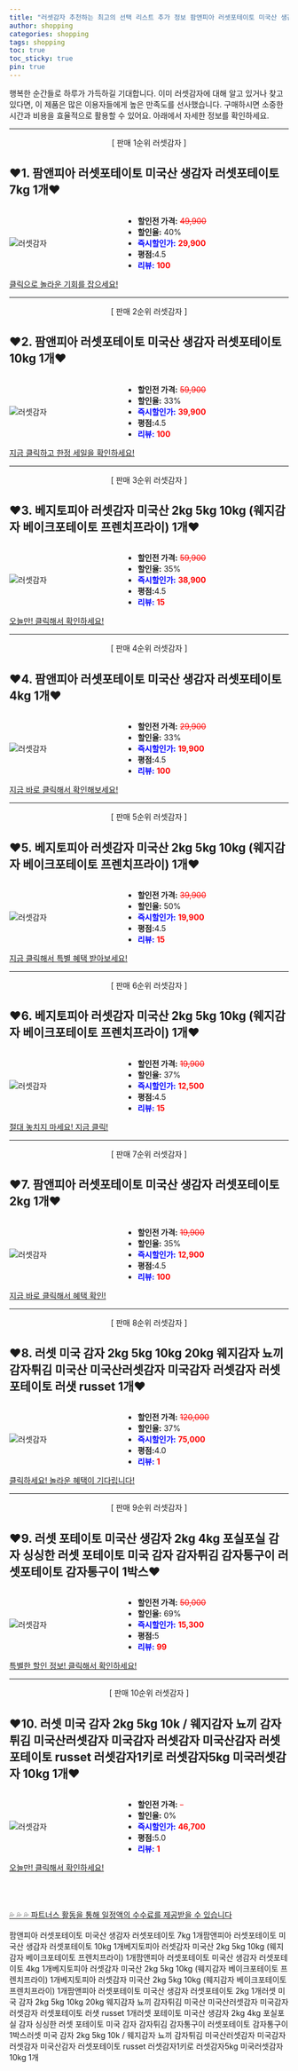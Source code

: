 ```yaml
---
title: "러셋감자 추천하는 최고의 선택 리스트 추가 정보 팜앤피아 러셋포테이토 미국산 생감자 러셋포테이토"
author: shopping
categories: shopping
tags: shopping
toc: true
toc_sticky: true
pin: true
---
```

행복한 순간들로 하루가 가득하길 기대합니다. 이미 러셋감자에 대해 알고 있거나 찾고 있다면, 이 제품은 많은 이용자들에게 높은 만족도를 선사했습니다. 구매하시면 소중한 시간과 비용을 효율적으로 활용할 수 있어요. 아래에서 자세한 정보를 확인하세요.

---
<p class="toplist" style="margin: 0 auto; display: block; width: fit-content;">[ 판매 1순위 러셋감자 ]</p>

<h2><strong>❤️1. 팜앤피아 러셋포테이토 미국산 생감자 러셋포테이토 7kg 1개❤️</strong></h2>

<div style="display: flex; align-items: center;">
    <div style="flex: 0.4;">
        <img src="https://thumbnail9.coupangcdn.com/thumbnails/remote/230x230ex/image/vendor_inventory/ab1c/8bdf5d3f69820c91e21c9d6129f48c05e7df7a728a35f454b3a1d82752df.jpg" alt="러셋감자" style="max-width: 100%;">
    </div>
    <div style="flex: 0.6; margin-left: 10px;">
        <ul>
            <li><strong>할인전 가격:</strong> <del style="color: red;">49,900</del></li>
            <li><strong>할인율:</strong> 40%</li>
            <li><span style='color:blue'><strong>즉시할인가:</strong></span> <span style='color:red'><strong>29,900</strong></span></li>
            <li><strong>평점:</strong>4.5</li>
            <li><span style='color:blue'><strong>리뷰:</strong></span> <span style='color:red'><strong>100</strong></span></li>
        </ul>
    </div>
</div>
<div class="center">
    <a href="https://selin100587.github.io?lptag=AF9450613&subid=githubio&pageKey=2263695071&traceid=V0-153&itemId=12075583008&vendorItemId=79347546227" class="myButton">
        클릭으로 놀라운 기회를 잡으세요!
    </a>
</div>


---
<p class="toplist" style="margin: 0 auto; display: block; width: fit-content;">[ 판매 2순위 러셋감자 ]</p>

<h2><strong>❤️2. 팜앤피아 러셋포테이토 미국산 생감자 러셋포테이토 10kg 1개❤️</strong></h2>

<div style="display: flex; align-items: center;">
    <div style="flex: 0.4;">
        <img src="https://thumbnail9.coupangcdn.com/thumbnails/remote/230x230ex/image/vendor_inventory/ab1c/8bdf5d3f69820c91e21c9d6129f48c05e7df7a728a35f454b3a1d82752df.jpg" alt="러셋감자" style="max-width: 100%;">
    </div>
    <div style="flex: 0.6; margin-left: 10px;">
        <ul>
            <li><strong>할인전 가격:</strong> <del style="color: red;">59,900</del></li>
            <li><strong>할인율:</strong> 33%</li>
            <li><span style='color:blue'><strong>즉시할인가:</strong></span> <span style='color:red'><strong>39,900</strong></span></li>
            <li><strong>평점:</strong>4.5</li>
            <li><span style='color:blue'><strong>리뷰:</strong></span> <span style='color:red'><strong>100</strong></span></li>
        </ul>
    </div>
</div>
<div class="center">
    <a href="https://selin100587.github.io?lptag=AF9450613&subid=githubio&pageKey=2263695071&traceid=V0-153&itemId=18063888215&vendorItemId=84849394251" class="myButton">
        지금 클릭하고 한정 세일을 확인하세요!
    </a>
</div>


---
<p class="toplist" style="margin: 0 auto; display: block; width: fit-content;">[ 판매 3순위 러셋감자 ]</p>

<h2><strong>❤️3. 베지토피아 러셋감자 미국산 2kg 5kg 10kg (웨지감자 베이크포테이토 프렌치프라이) 1개❤️</strong></h2>

<div style="display: flex; align-items: center;">
    <div style="flex: 0.4;">
        <img src="https://thumbnail10.coupangcdn.com/thumbnails/remote/230x230ex/image/vendor_inventory/2346/f3dcb5d0a145d6960969f0af306f9fb055417a266ab0167aaa43f5395a8d.jpg" alt="러셋감자" style="max-width: 100%;">
    </div>
    <div style="flex: 0.6; margin-left: 10px;">
        <ul>
            <li><strong>할인전 가격:</strong> <del style="color: red;">59,900</del></li>
            <li><strong>할인율:</strong> 35%</li>
            <li><span style='color:blue'><strong>즉시할인가:</strong></span> <span style='color:red'><strong>38,900</strong></span></li>
            <li><strong>평점:</strong>4.5</li>
            <li><span style='color:blue'><strong>리뷰:</strong></span> <span style='color:red'><strong>15</strong></span></li>
        </ul>
    </div>
</div>
<div class="center">
    <a href="https://selin100587.github.io?lptag=AF9450613&subid=githubio&pageKey=7961486178&traceid=V0-153&itemId=22012125196&vendorItemId=89059540109" class="myButton">
        오늘만! 클릭해서 확인하세요!
    </a>
</div>


---
<p class="toplist" style="margin: 0 auto; display: block; width: fit-content;">[ 판매 4순위 러셋감자 ]</p>

<h2><strong>❤️4. 팜앤피아 러셋포테이토 미국산 생감자 러셋포테이토 4kg 1개❤️</strong></h2>

<div style="display: flex; align-items: center;">
    <div style="flex: 0.4;">
        <img src="https://thumbnail9.coupangcdn.com/thumbnails/remote/230x230ex/image/vendor_inventory/ab1c/8bdf5d3f69820c91e21c9d6129f48c05e7df7a728a35f454b3a1d82752df.jpg" alt="러셋감자" style="max-width: 100%;">
    </div>
    <div style="flex: 0.6; margin-left: 10px;">
        <ul>
            <li><strong>할인전 가격:</strong> <del style="color: red;">29,900</del></li>
            <li><strong>할인율:</strong> 33%</li>
            <li><span style='color:blue'><strong>즉시할인가:</strong></span> <span style='color:red'><strong>19,900</strong></span></li>
            <li><strong>평점:</strong>4.5</li>
            <li><span style='color:blue'><strong>리뷰:</strong></span> <span style='color:red'><strong>100</strong></span></li>
        </ul>
    </div>
</div>
<div class="center">
    <a href="https://selin100587.github.io?lptag=AF9450613&subid=githubio&pageKey=2263695071&traceid=V0-153&itemId=18063888216&vendorItemId=71864603608" class="myButton">
        지금 바로 클릭해서 확인해보세요!
    </a>
</div>


---
<p class="toplist" style="margin: 0 auto; display: block; width: fit-content;">[ 판매 5순위 러셋감자 ]</p>

<h2><strong>❤️5. 베지토피아 러셋감자 미국산 2kg 5kg 10kg (웨지감자 베이크포테이토 프렌치프라이) 1개❤️</strong></h2>

<div style="display: flex; align-items: center;">
    <div style="flex: 0.4;">
        <img src="https://thumbnail10.coupangcdn.com/thumbnails/remote/230x230ex/image/vendor_inventory/2346/f3dcb5d0a145d6960969f0af306f9fb055417a266ab0167aaa43f5395a8d.jpg" alt="러셋감자" style="max-width: 100%;">
    </div>
    <div style="flex: 0.6; margin-left: 10px;">
        <ul>
            <li><strong>할인전 가격:</strong> <del style="color: red;">39,900</del></li>
            <li><strong>할인율:</strong> 50%</li>
            <li><span style='color:blue'><strong>즉시할인가:</strong></span> <span style='color:red'><strong>19,900</strong></span></li>
            <li><strong>평점:</strong>4.5</li>
            <li><span style='color:blue'><strong>리뷰:</strong></span> <span style='color:red'><strong>15</strong></span></li>
        </ul>
    </div>
</div>
<div class="center">
    <a href="https://selin100587.github.io?lptag=AF9450613&subid=githubio&pageKey=7961486178&traceid=V0-153&itemId=22012125192&vendorItemId=89059540079" class="myButton">
        지금 클릭해서 특별 혜택 받아보세요!
    </a>
</div>


---
<p class="toplist" style="margin: 0 auto; display: block; width: fit-content;">[ 판매 6순위 러셋감자 ]</p>

<h2><strong>❤️6. 베지토피아 러셋감자 미국산 2kg 5kg 10kg (웨지감자 베이크포테이토 프렌치프라이) 1개❤️</strong></h2>

<div style="display: flex; align-items: center;">
    <div style="flex: 0.4;">
        <img src="https://thumbnail10.coupangcdn.com/thumbnails/remote/230x230ex/image/vendor_inventory/2346/f3dcb5d0a145d6960969f0af306f9fb055417a266ab0167aaa43f5395a8d.jpg" alt="러셋감자" style="max-width: 100%;">
    </div>
    <div style="flex: 0.6; margin-left: 10px;">
        <ul>
            <li><strong>할인전 가격:</strong> <del style="color: red;">19,900</del></li>
            <li><strong>할인율:</strong> 37%</li>
            <li><span style='color:blue'><strong>즉시할인가:</strong></span> <span style='color:red'><strong>12,500</strong></span></li>
            <li><strong>평점:</strong>4.5</li>
            <li><span style='color:blue'><strong>리뷰:</strong></span> <span style='color:red'><strong>15</strong></span></li>
        </ul>
    </div>
</div>
<div class="center">
    <a href="https://selin100587.github.io?lptag=AF9450613&subid=githubio&pageKey=7961486178&traceid=V0-153&itemId=22012125194&vendorItemId=89059540094" class="myButton">
        절대 놓치지 마세요! 지금 클릭!
    </a>
</div>


---
<p class="toplist" style="margin: 0 auto; display: block; width: fit-content;">[ 판매 7순위 러셋감자 ]</p>

<h2><strong>❤️7. 팜앤피아 러셋포테이토 미국산 생감자 러셋포테이토 2kg 1개❤️</strong></h2>

<div style="display: flex; align-items: center;">
    <div style="flex: 0.4;">
        <img src="https://thumbnail9.coupangcdn.com/thumbnails/remote/230x230ex/image/vendor_inventory/ab1c/8bdf5d3f69820c91e21c9d6129f48c05e7df7a728a35f454b3a1d82752df.jpg" alt="러셋감자" style="max-width: 100%;">
    </div>
    <div style="flex: 0.6; margin-left: 10px;">
        <ul>
            <li><strong>할인전 가격:</strong> <del style="color: red;">19,900</del></li>
            <li><strong>할인율:</strong> 35%</li>
            <li><span style='color:blue'><strong>즉시할인가:</strong></span> <span style='color:red'><strong>12,900</strong></span></li>
            <li><strong>평점:</strong>4.5</li>
            <li><span style='color:blue'><strong>리뷰:</strong></span> <span style='color:red'><strong>100</strong></span></li>
        </ul>
    </div>
</div>
<div class="center">
    <a href="https://selin100587.github.io?lptag=AF9450613&subid=githubio&pageKey=2263695071&traceid=V0-153&itemId=12063567273&vendorItemId=72453661983" class="myButton">
        지금 바로 클릭해서 혜택 확인!
    </a>
</div>


---
<p class="toplist" style="margin: 0 auto; display: block; width: fit-content;">[ 판매 8순위 러셋감자 ]</p>

<h2><strong>❤️8. 러셋 미국 감자 2kg 5kg 10kg 20kg 웨지감자 뇨끼 감자튀김 미국산 미국산러셋감자 미국감자 러셋감자 러셋포테이토 러샛 russet 1개❤️</strong></h2>

<div style="display: flex; align-items: center;">
    <div style="flex: 0.4;">
        <img src="https://thumbnail9.coupangcdn.com/thumbnails/remote/230x230ex/image/vendor_inventory/228a/dd5cdb85d35be8d144c771015b9726337a12e0f1c122acbe15037b1e8b01.png" alt="러셋감자" style="max-width: 100%;">
    </div>
    <div style="flex: 0.6; margin-left: 10px;">
        <ul>
            <li><strong>할인전 가격:</strong> <del style="color: red;">120,000</del></li>
            <li><strong>할인율:</strong> 37%</li>
            <li><span style='color:blue'><strong>즉시할인가:</strong></span> <span style='color:red'><strong>75,000</strong></span></li>
            <li><strong>평점:</strong>4.0</li>
            <li><span style='color:blue'><strong>리뷰:</strong></span> <span style='color:red'><strong>1</strong></span></li>
        </ul>
    </div>
</div>
<div class="center">
    <a href="https://selin100587.github.io?lptag=AF9450613&subid=githubio&pageKey=8066442078&traceid=V0-153&itemId=22686083056&vendorItemId=89721857113" class="myButton">
        클릭하세요! 놀라운 혜택이 기다립니다!
    </a>
</div>


---
<p class="toplist" style="margin: 0 auto; display: block; width: fit-content;">[ 판매 9순위 러셋감자 ]</p>

<h2><strong>❤️9. 러셋 포테이토 미국산 생감자 2kg 4kg 포실포실 감자 싱싱한 러셋 포테이토 미국 감자 감자튀김 감자통구이 러셋포테이토 감자통구이 1박스❤️</strong></h2>

<div style="display: flex; align-items: center;">
    <div style="flex: 0.4;">
        <img src="https://thumbnail7.coupangcdn.com/thumbnails/remote/230x230ex/image/vendor_inventory/f4a7/09c2ecb4e5a5a56848478a395449ff04a3f3b1ade0c548425e1227381fa2.png" alt="러셋감자" style="max-width: 100%;">
    </div>
    <div style="flex: 0.6; margin-left: 10px;">
        <ul>
            <li><strong>할인전 가격:</strong> <del style="color: red;">50,000</del></li>
            <li><strong>할인율:</strong> 69%</li>
            <li><span style='color:blue'><strong>즉시할인가:</strong></span> <span style='color:red'><strong>15,300</strong></span></li>
            <li><strong>평점:</strong>5</li>
            <li><span style='color:blue'><strong>리뷰:</strong></span> <span style='color:red'><strong>99</strong></span></li>
        </ul>
    </div>
</div>
<div class="center">
    <a href="https://selin100587.github.io?lptag=AF9450613&subid=githubio&pageKey=8227244445&traceid=V0-153&itemId=23665938077&vendorItemId=90691187134" class="myButton">
        특별한 할인 정보! 클릭해서 확인하세요!
    </a>
</div>


---
<p class="toplist" style="margin: 0 auto; display: block; width: fit-content;">[ 판매 10순위 러셋감자 ]</p>

<h2><strong>❤️10. 러셋 미국 감자 2kg 5kg 10k / 웨지감자 뇨끼 감자튀김 미국산러셋감자 미국감자 러셋감자 미국산감자 러셋포테이토 russet 러셋감자1키로 러셋감자5kg 미국러셋감자 10kg 1개❤️</strong></h2>

<div style="display: flex; align-items: center;">
    <div style="flex: 0.4;">
        <img src="https://thumbnail9.coupangcdn.com/thumbnails/remote/230x230ex/image/vendor_inventory/8667/6fe585d9e5bb1d7d8bbb2252b7ad64b8edad4c24d42a72607b411203867f.png" alt="러셋감자" style="max-width: 100%;">
    </div>
    <div style="flex: 0.6; margin-left: 10px;">
        <ul>
            <li><strong>할인전 가격:</strong> <del style="color: red;">-</del></li>
            <li><strong>할인율:</strong> 0%</li>
            <li><span style='color:blue'><strong>즉시할인가:</strong></span> <span style='color:red'><strong>46,700</strong></span></li>
            <li><strong>평점:</strong>5.0</li>
            <li><span style='color:blue'><strong>리뷰:</strong></span> <span style='color:red'><strong>1</strong></span></li>
        </ul>
    </div>
</div>
<div class="center">
    <a href="https://selin100587.github.io?lptag=AF9450613&subid=githubio&pageKey=8067990606&traceid=V0-153&itemId=22698374206&vendorItemId=89734030766" class="myButton">
        오늘만! 클릭해서 확인하세요!
    </a>
</div>

<br><br><br>[💦 💦 💦 파트너스 활동을 통해 일정액의 수수료를 제공받을 수 있습니다](https://link.coupang.com/a/bcpT2c)<br><br>팜앤피아 러셋포테이토 미국산 생감자 러셋포테이토 7kg 1개팜앤피아 러셋포테이토 미국산 생감자 러셋포테이토 10kg 1개베지토피아 러셋감자 미국산 2kg 5kg 10kg (웨지감자 베이크포테이토 프렌치프라이) 1개팜앤피아 러셋포테이토 미국산 생감자 러셋포테이토 4kg 1개베지토피아 러셋감자 미국산 2kg 5kg 10kg (웨지감자 베이크포테이토 프렌치프라이) 1개베지토피아 러셋감자 미국산 2kg 5kg 10kg (웨지감자 베이크포테이토 프렌치프라이) 1개팜앤피아 러셋포테이토 미국산 생감자 러셋포테이토 2kg 1개러셋 미국 감자 2kg 5kg 10kg 20kg 웨지감자 뇨끼 감자튀김 미국산 미국산러셋감자 미국감자 러셋감자 러셋포테이토 러샛 russet 1개러셋 포테이토 미국산 생감자 2kg 4kg 포실포실 감자 싱싱한 러셋 포테이토 미국 감자 감자튀김 감자통구이 러셋포테이토 감자통구이 1박스러셋 미국 감자 2kg 5kg 10k / 웨지감자 뇨끼 감자튀김 미국산러셋감자 미국감자 러셋감자 미국산감자 러셋포테이토 russet 러셋감자1키로 러셋감자5kg 미국러셋감자 10kg 1개